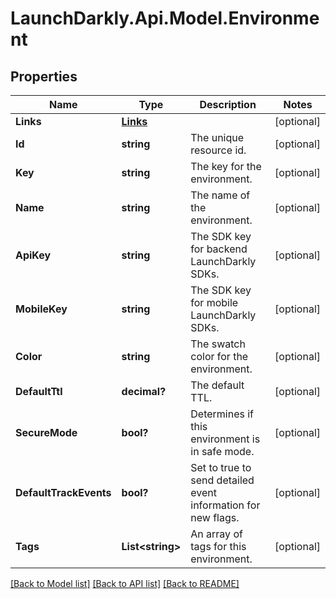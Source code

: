 # LaunchDarkly.Api.Model.Environment
## Properties

Name | Type | Description | Notes
------------ | ------------- | ------------- | -------------
**Links** | [**Links**](Links.md) |  | [optional] 
**Id** | **string** | The unique resource id. | [optional] 
**Key** | **string** | The key for the environment. | [optional] 
**Name** | **string** | The name of the environment. | [optional] 
**ApiKey** | **string** | The SDK key for backend LaunchDarkly SDKs. | [optional] 
**MobileKey** | **string** | The SDK key for mobile LaunchDarkly SDKs. | [optional] 
**Color** | **string** | The swatch color for the environment. | [optional] 
**DefaultTtl** | **decimal?** | The default TTL. | [optional] 
**SecureMode** | **bool?** | Determines if this environment is in safe mode. | [optional] 
**DefaultTrackEvents** | **bool?** | Set to true to send detailed event information for new flags. | [optional] 
**Tags** | **List&lt;string&gt;** | An array of tags for this environment. | [optional] 

[[Back to Model list]](../README.md#documentation-for-models) [[Back to API list]](../README.md#documentation-for-api-endpoints) [[Back to README]](../README.md)

